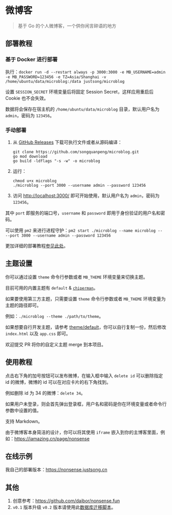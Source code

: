 # 微博客
> 基于 Go 的个人微博客，一个供你闲言碎语的地方

## 部署教程
### 基于 Docker 进行部署
执行：`docker run -d --restart always -p 3000:3000 -e MB_USERNAME=admin -e MB_PASSWORD=123456 -e TZ=Asia/Shanghai -v /home/ubuntu/data/microblog:/data justsong/microblog`

设置 `SESSION_SECRET` 环境变量后将固定 Session Secret，这样应用重启后 Cookie 也不会失效。

数据将会保存在宿主机的 `/home/ubuntu/data/microblog` 目录，默认用户名为 `admin`，密码为 `123456`。

### 手动部署
1. 从 [GitHub Releases](https://github.com/songquanpeng/microblog/releases/latest) 下载可执行文件或者从源码编译：
   ```shell
   git clone https://github.com/songquanpeng/microblog.git
   go mod download
   go build -ldflags "-s -w" -o microblog
   ````
2. 运行：
   ```shell
   chmod u+x microblog
   ./microblog --port 3000 --username admin --password 123456
   ```
3. 访问 [http://localhost:3000/](http://localhost:3000/) 即可开始使用，默认用户名为 `admin`，密码为 `123456`。

其中 `port` 即服务的端口号，`username` 和 `password` 即用于身份验证的用户名和密码。

可以使用 `pm2` 来进行进程守护：`pm2 start ./microblog --name microblog -- --port 3000 --username admin --password 123456`

更加详细的部署教程[参见此处](https://iamazing.cn/page/how-to-deploy-a-website)。

## 主题设置
你可以通过设置 `theme` 命令行参数或者 `MB_THEME` 环境变量来切换主题。

目前可用的内置主题有 `default` & [`chiperman`](https://github.com/songquanpeng/microblog-theme-chiperman)。

如果要使用第三方主题，只需要设置 `theme` 命令行参数或者 `MB_THEME` 环境变量为主题的路径即可。

例如：`./microblog --theme ./path/to/theme`。

如果想要自行开发主题，请参考 [theme/default](./theme/default)，你可以自行复制一份，然后修改 `index.html` 以及 `app.css` 即可。

欢迎提交 PR 将你的自定义主题 merge 到本项目。

## 使用教程
点击右下角的加号按钮可以发布微博，在输入框中输入 `delete id` 可以删除指定 id 的微博，微博的 id 可以在对应卡片的右下角找到。

例如删除 id 为 34 的微博：`delete 34`。

如果用户未登录，则会首先弹出登录框，用户名和密码是你在环境变量或者命令行参数中设置的值。

支持 Markdown。

由于微博客本身简洁的设计，你可以将其使用 `iframe` 嵌入到你的主博客里面，例如：https://iamazing.cn/page/nonsense

## 在线示例
我自己的部署版本：https://nonsense.justsong.cn

## 其他
1. 创意参考：https://github.com/daibor/nonsense.fun
2. `v0.1` 版本升级 `v0.2` 版本请使用此[数据库迁移脚本](./bin/migration-v0.1-v0.2.py)。